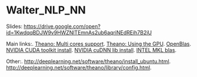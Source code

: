 # Walter_NLP_NN
Slides: https://drive.google.com/open?id=1KwdqqBDJW9v9HWZNlTEmnAs2ub6aqriNEdREih7B2iU

Main links:.
[Theano: Multi cores support](http://deeplearning.net/software/theano/tutorial/multi_cores.html).
[Theano: Using the GPU](http://deeplearning.net/software/theano/tutorial/using_gpu.html).
[OpenBlas](https://github.com/xianyi/OpenBLAS).
[NVIDIA CUDA toolkit install](http://docs.nvidia.com/cuda/cuda-getting-started-guide-for-linux/).
[NVIDIA cuDNN lib install](https://developer.nvidia.com/cudnn).
[INTEL MKL blas](https://software.intel.com/en-us/intel-mkl).

Other:.
http://deeplearning.net/software/theano/install_ubuntu.html.
http://deeplearning.net/software/theano/library/config.html.

